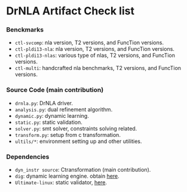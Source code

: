 # DrNLA Artifact Check list

 
### Benckmarks

- `ctl-svcomp`: nla version, T2 versions, and FuncTion versions.
- `ctl-pldi13-nla`: nla version, T2 versions, and FuncTion versions.
- `ctl-pldi13-nlas`: various type of nlas, T2 versions, and FuncTion versions.
- `ctl-multi`: handcrafted nla benchmarks, T2 versions, and FuncTion versions.


### Source Code (main contribution)

- `drnla.py`: DrNLA driver.
- `analysis.py`: dual refinement algorithm.
- `dynamic.py`: dynamic learning.
- `static.py`: static validation.
- `solver.py`: smt solver, constraints solving related.
- `transform.py`: setup from c transformation.
- `ultils/*`: environment setting up and other utilities.

### Dependencies

- `dyn_instr source`: Ctransformation (main contribution).
- `dig`: dynamic learning engine. obtain [here](https://github.com/dynaroars/dig).
- `Ultimate-linux`: static validator, [here](https://github.com/ultimate-pa/ultimate).
